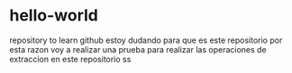 # hello-world
repository to learn github
estoy dudando para que es este repositorio por esta razon voy a realizar una prueba para
realizar las operaciones de extraccion en este repositorio
ss
